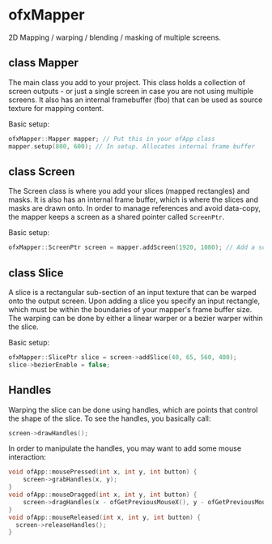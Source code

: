 # ofxMapper
2D Mapping / warping / blending / masking of multiple screens.

## class Mapper
The main class you add to your project. This class holds a collection of screen outputs - or just a single screen in case you are not using multiple screens. It also has an internal framebuffer (fbo) that can be used as source texture for mapping content.

Basic setup:  
```c++
ofxMapper::Mapper mapper; // Put this in your ofApp class
mapper.setup(800, 600); // In setup. Allocates internal frame buffer
```

## class Screen
The Screen class is where you add your slices (mapped rectangles) and masks. It is also has an internal frame buffer, which is where the slices and masks are drawn onto. In order to manage references and avoid data-copy, the mapper keeps a screen as a shared pointer called `ScreenPtr`.

Basic setup:
```c++
ofxMapper::ScreenPtr screen = mapper.addScreen(1920, 1080); // Add a screen to your mapper
```

## class Slice
A slice is a rectangular sub-section of an input texture that can be warped onto the output screen. Upon adding a slice you specify an input rectangle, which must be within the boundaries of your mapper's frame buffer size. The warping can be done by either a linear warper or a bezier warper within the slice.

Basic setup:
```c++
ofxMapper::SlicePtr slice = screen->addSlice(40, 65, 560, 400);
slice->bezierEnable = false;
````

## Handles
Warping the slice can be done using handles, which are points that control the shape of the slice. To see the handles, you basically call:
```c++
screen->drawHandles();
````
In order to manipulate the handles, you may want to add some mouse interaction:
```c++
void ofApp::mousePressed(int x, int y, int button) {
    screen->grabHandles(x, y);
}
void ofApp::mouseDragged(int x, int y, int button) {
    screen->dragHandles(x - ofGetPreviousMouseX(), y - ofGetPreviousMouseY());
}
void ofApp::mouseReleased(int x, int y, int button) {
  screen->releaseHandles();
}
```
